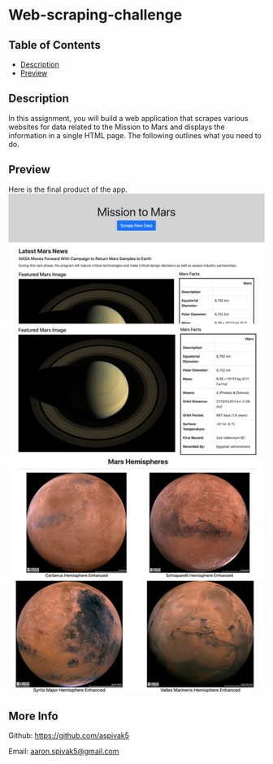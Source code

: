 # Web-scraping-challenge

## Table of Contents
* [Description](#description)
* [Preview](#preview)

## Description
In this assignment, you will build a web application that scrapes various websites for data related to the Mission to Mars and displays the information in a single HTML page. The following outlines what you need to do.


## Preview
Here is the final product of the app.
![Preview](screenshots/pic1.png)
![Preview](screenshots/pic2.png)
![Preview](screenshots/pic3.png)
![Preview](screenshots/pic4.png)

## More Info
Github: https://github.com/aspivak5

Email: aaron.spivak5@gmail.com